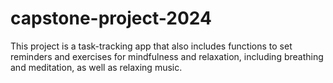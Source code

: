 # capstone-project-2024
This project is a task-tracking app that also includes functions to set reminders and exercises for mindfulness and relaxation, including breathing and meditation, as well as relaxing music.

